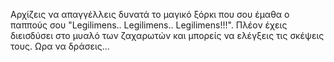 Αρχίζεις να απαγγέλλεις δυνατά το μαγικό ξόρκι που σου έμαθα ο παππούς σου "Legilimens.. Legilimens.. Legilimens!!!". Πλέον έχεις διεισδύσει στο μυαλό των ζαχαρωτών και μπορείς να ελέγξεις τις σκέψεις τους. Ωρα να δράσεις... 